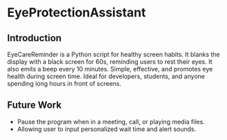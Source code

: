 # EyeProtectionAssistant
## Introduction
EyeCareReminder is a Python script for healthy screen habits. It blanks the display with a black screen for 60s, reminding users to rest their eyes. It also emits a beep every 10 minutes. Simple, effective, and promotes eye health during screen time. Ideal for developers, students, and anyone spending long hours in front of screens.
## Future Work
- Pause the program when in a meeting, call, or playing media files.
- Allowing user to input personalized wait time and alert sounds.
